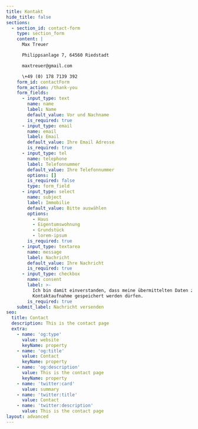 ```yaml
---
title: Kontakt
hide_title: false
sections:
  - section_id: contact-form
    type: section_form
    content: |
      Max Treuer

      Philippsanlage 7, 64560 Riedstadt

      maxtreuer@gmail.com

      \+49 (0) 178 7139 392
    form_id: contactForm
    form_action: /thank-you
    form_fields:
      - input_type: text
        name: name
        label: Name
        default_value: Vor und Nachname
        is_required: true
      - input_type: email
        name: email
        label: Email
        default_value: Ihre Email Adresse
        is_required: true
      - input_type: tel
        name: telephone
        label: Telefonnummer
        default_value: Ihre Telefonnummer
        options: []
        is_required: false
        type: form_field
      - input_type: select
        name: subject
        label: Immobilie
        default_value: Bitte auswählen
        options:
          - Haus
          - Eigentumswohnung
          - Grundstück
          - lorem-ipsum
        is_required: true
      - input_type: textarea
        name: message
        label: Nachricht
        default_value: Ihre Nachricht
        is_required: true
      - input_type: checkbox
        name: consent
        label: >-
          Ich bin damit einverstanden, dass meine übermittelten Daten zu
          Kontaktaufnahme gespeichert werden dürfen.
        is_required: true
    submit_label: Nachricht versenden
seo:
  title: Contact
  description: This is the contact page
  extra:
    - name: 'og:type'
      value: website
      keyName: property
    - name: 'og:title'
      value: Contact
      keyName: property
    - name: 'og:description'
      value: This is the contact page
      keyName: property
    - name: 'twitter:card'
      value: summary
    - name: 'twitter:title'
      value: Contact
    - name: 'twitter:description'
      value: This is the contact page
layout: advanced
---
```

